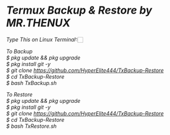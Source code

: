 # ___Termux Backup & Restore by MR.THENUX___

*Type This on Linux Terminal*👇🏻

*To Backup*<br>
_$ pkg update && pkg upgrade <br>
 $ pkg install git -y <br>
 $ git clone https://github.com/HyperElite444/TxBackup-Restore <br>
 $ cd TxBackup-Restore <br>
 $ bash TxBackup.sh <br>_

*To Restore*<br>
_$ pkg update && pkg upgrade <br>
 $ pkg install git -y <br>
 $ git clone https://github.com/HyperElite444/TxBackup-Restore <br>
 $ cd TxBackup-Restore <br>
 $ bash TxRestore.sh <br>_
